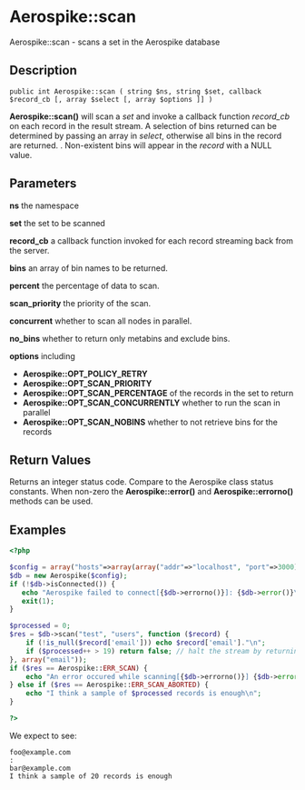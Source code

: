 
# Aerospike::scan

Aerospike::scan - scans a set in the Aerospike database

## Description

```
public int Aerospike::scan ( string $ns, string $set, callback $record_cb [, array $select [, array $options ]] )
```

**Aerospike::scan()** will scan a *set* and invoke a callback function 
*record_cb* on each record in the result stream.
A selection of bins returned can be determined by passing an array in *select*,
otherwise all bins in the record are returned.
.
Non-existent bins will appear in the *record* with a NULL value.

## Parameters

**ns** the namespace

**set** the set to be scanned

**record_cb** a callback function invoked for each record streaming back from the server.

**bins** an array of bin names to be returned.

**percent** the percentage of data to scan.

**scan_priority** the priority of the scan.

**concurrent** whether to scan all nodes in parallel.

**no_bins** whether to return only metabins and exclude bins.

**options** including
- **Aerospike::OPT_POLICY_RETRY**
- **Aerospike::OPT_SCAN_PRIORITY**
- **Aerospike::OPT_SCAN_PERCENTAGE** of the records in the set to return
- **Aerospike::OPT_SCAN_CONCURRENTLY** whether to run the scan in parallel
- **Aerospike::OPT_SCAN_NOBINS** whether to not retrieve bins for the records

## Return Values

Returns an integer status code.  Compare to the Aerospike class status
constants.  When non-zero the **Aerospike::error()** and
**Aerospike::errorno()** methods can be used.

## Examples

```php
<?php

$config = array("hosts"=>array(array("addr"=>"localhost", "port"=>3000)));
$db = new Aerospike($config);
if (!$db->isConnected()) {
   echo "Aerospike failed to connect[{$db->errorno()}]: {$db->error()}\n";
   exit(1);
}

$processed = 0;
$res = $db->scan("test", "users", function ($record) {
    if (!is_null($record['email'])) echo $record['email']."\n";
    if ($processed++ > 19) return false; // halt the stream by returning a false
}, array("email"));
if ($res == Aerospike::ERR_SCAN) {
    echo "An error occured while scanning[{$db->errorno()}] {$db->error()}\n";
} else if ($res == Aerospike::ERR_SCAN_ABORTED) {
    echo "I think a sample of $processed records is enough\n";
}

?>
```

We expect to see:

```
foo@example.com
:
bar@example.com
I think a sample of 20 records is enough
```


